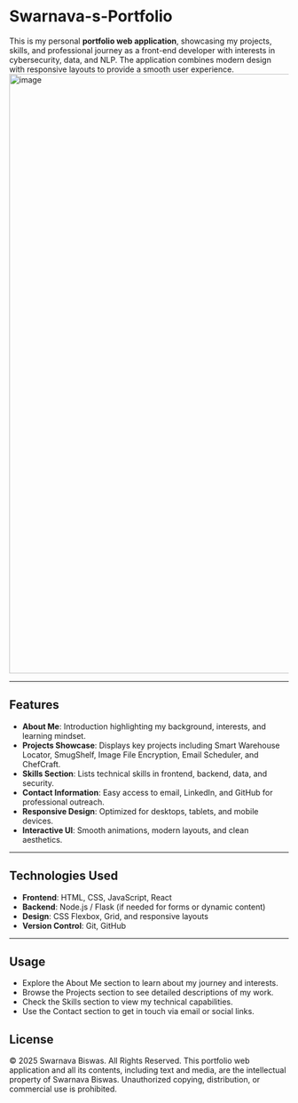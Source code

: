 # Swarnava-s-Portfolio

This is my personal **portfolio web application**, showcasing my projects, skills, and professional journey as a front-end developer with interests in cybersecurity, data, and NLP. The application combines modern design with responsive layouts to provide a smooth user experience.
<img width="1920" height="1080" alt="image" src="https://github.com/user-attachments/assets/603c5871-cdda-48c1-b2a0-1da7cb3f15cd" />

---

## Features

- **About Me**: Introduction highlighting my background, interests, and learning mindset.  
- **Projects Showcase**: Displays key projects including Smart Warehouse Locator, SmugShelf, Image File Encryption, Email Scheduler, and ChefCraft.  
- **Skills Section**: Lists technical skills in frontend, backend, data, and security.  
- **Contact Information**: Easy access to email, LinkedIn, and GitHub for professional outreach.  
- **Responsive Design**: Optimized for desktops, tablets, and mobile devices.  
- **Interactive UI**: Smooth animations, modern layouts, and clean aesthetics.

---

## Technologies Used

- **Frontend**: HTML, CSS, JavaScript, React  
- **Backend**: Node.js / Flask (if needed for forms or dynamic content)  
- **Design**: CSS Flexbox, Grid, and responsive layouts  
- **Version Control**: Git, GitHub  

---

## Usage

- Explore the About Me section to learn about my journey and interests.
- Browse the Projects section to see detailed descriptions of my work.
- Check the Skills section to view my technical capabilities.
- Use the Contact section to get in touch via email or social links.

## License

© 2025 Swarnava Biswas. All Rights Reserved.
This portfolio web application and all its contents, including text and media, are the intellectual property of Swarnava Biswas. Unauthorized copying, distribution, or commercial use is prohibited.
